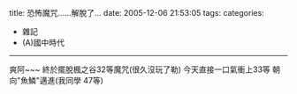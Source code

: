 title: 恐怖魔咒......解脫了...
date: 2005-12-06 21:53:05
tags:
categories:
- 雜記
- (A)國中時代
---

爽阿~~~
終於擺脫楓之谷32等魔咒(很久沒玩了勒)
今天直接一口氣衝上33等
朝向"魚鱗"邁進(我同學 47等)